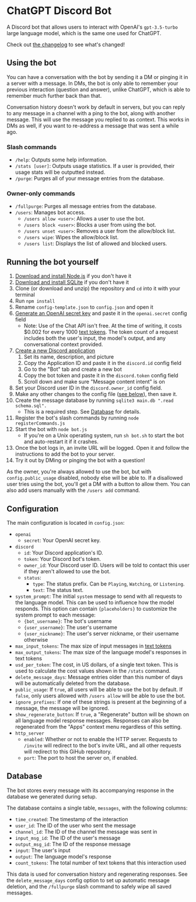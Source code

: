 
# ChatGPT Discord Bot
A Discord bot that allows users to interact with OpenAI's `gpt-3.5-turbo` large language model, which is the same one used for ChatGPT.

Check out [the changelog](/Changelog.md) to see what's changed!

## Using the bot
You can have a conversation with the bot by sending it a DM or pinging it in a server with a message. In DMs, the bot is only able to remember your previous interaction (question and answer), unlike ChatGPT, which is able to remember much further back than that.

Conversation history doesn't work by default in servers, but you can reply to any message in a channel with a ping to the bot, along with another message. This will use the message you replied to as context. This works in DMs as well, if you want to re-address a message that was sent a while ago.

### Slash commands
* `/help`: Outputs some help information.
* `/stats [user]`: Outputs usage statistics. If a user is provided, their usage stats will be outputted instead.
* `/purge`: Purges all of your message entries from the database.

### Owner-only commands
* `/fullpurge`: Purges all message entries from the database.
* `/users`: Manages bot access.
    * `/users allow <user>`: Allows a user to use the bot.
    * `/users block <user>`: Blocks a user from using the bot.
    * `/users unset <user>`: Removes a user from the allow/block list.
    * `/users wipe`: Wipes the allow/block list.
    * `/users list`: Displays the list of allowed and blocked users.

## Running the bot yourself
1. [Download and install Node.js](https://nodejs.org/en/download/) if you don't have it
1. [Download and install SQLite](https://www.sqlite.org/download.html) if you don't have it
1. Clone (or download and unzip) the repository and `cd` into it with your terminal
1. Run `npm install`
1. Rename `config-template.json` to `config.json` and open it
1. [Generate an OpenAI secret key](https://platform.openai.com/account/api-keys) and paste it in the `openai.secret` config field
    * Note: Use of the Chat API isn't free. At the time of writing, it costs $0.002 for every 1000 [text tokens](https://help.openai.com/en/articles/4936856-what-are-tokens-and-how-to-count-them). The token count of a request includes both the user's input, the model's output, and any conversational context provided.
1. [Create a new Discord application](https://discord.com/developers/applications)
    1. Set its name, description, and picture
    1. Copy the Application ID and paste it in the `discord.id` config field
    1. Go to the "Bot" tab and create a new bot
    1. Copy the bot token and paste it in the `discord.token` config field
    1. Scroll down and make sure "Message content intent" is on
1. Set your Discord user ID in the `discord.owner_id` config field.
1. Make any other changes to the config file ([see below](#configuration)), then save it.
1. Create the message database by running `sqlite3 main.db ".read schema.sql".`
    * This is a required step. See [Database](#database) for details.
1. Register the bot's slash commands by running `node registerCommands.js`
1. Start the bot with `node bot.js`
    * If you're on a Unix operating system, run `sh bot.sh` to start the bot and auto-restart it if it crashes.
1. Once the bot logs in, an invite URL will be logged. Open it and follow the instructions to add the bot to your server.
1. Try it out by DMing or pinging the bot with a question!

As the owner, you're always allowed to use the bot, but with `config.public_usage` disabled, nobody else will be able to. If a disallowed user tries using the bot, you'll get a DM with a button to allow them. You can also add users manually with the `/users add` command.

## Configuration
The main configuration is located in `config.json`:

* `openai`
    * `secret`: Your OpenAI secret key.
* `discord`
    * `id`: Your Discord application's ID.
    * `token`: Your Discord bot's token.
    * `owner_id`: Your Discord user ID. Users will be told to contact this user if they aren't allowed to use the bot.
    * `status`:
        * `type`: The status prefix. Can be `Playing`, `Watching`, or `Listening`.
        * `text`: The status text.
* `system_prompt`: The initial `system` message to send with all requests to the language model. This can be used to influence how the model responds. This option can contain `{placeholders}` to customize the system prompt to each message:
    * `{bot_username}`: The bot's username
    * `{user_username}`: The user's username
    * `{user_nickname}`: The user's server nickname, or their username otherwise
* `max_input_tokens`: The max size of input messages in [text tokens](https://help.openai.com/en/articles/4936856-what-are-tokens-and-how-to-count-them)
* `max_output_tokens`: The max size of the language model's responses in text tokens
* `usd_per_token`: The cost, in US dollars, of a single text token. This is used to calculate the cost values shown in the `/stats` command.
* `delete_message_days`: Message entries older than this number of days will be automatically deleted from the database.
* `public_usage`: If `true`, all users will be able to use the bot by default. If `false`, only users allowed with `/users allow` will be able to use the bot.
* `ignore_prefixes`: If one of these strings is present at the beginning of a message, the message will be ignored.
* `show_regenerate_button`: If `true`, a "Regenerate" button will be shown on all language model response messages. Responses can also be regenerated from the "Apps" context menu regardless of this setting.
* `http_server`
    * `enabled`: Whether or not to enable the HTTP server. Requests to `/invite` will redirect to the bot's invite URL, and all other requests will redirect to this GiHub repository.
    * `port`: The port to host the server on, if enabled.

## Database
The bot stores every message with its accompanying response in the database we generated during setup.

The database contains a single table, `messages`, with the following columns:

* `time_created`: The timestamp of the interaction
* `user_id`: The ID of the user who sent the message
* `channel_id`: The ID of the channel the message was sent in
* `input_msg_id`: The ID of the user's message
* `output_msg_id`: The ID of the response message
* `input`: The user's input
* `output`: The language model's response
* `count_tokens`: The total number of text tokens that this interaction used

This data is used for conversation history and regenerating responses. See the `delete_message_days` config option to set up automatic message deletion, and the `/fullpurge` slash command to safely wipe all saved messages.